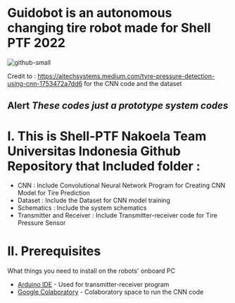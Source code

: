 # Guidobot is an autonomous changing tire robot made for Shell PTF 2022 <br />

![github-small](https://bem.ui.ac.id/wp-content/uploads/2021/07/Logo-UI-SMV-A.-Shelina-Adjani.png)

Credit to : https://aitechsystems.medium.com/tyre-pressure-detection-using-cnn-1753472a7dd6 for the CNN code and the dataset <br />
## Alert *These codes just a prototype system codes*

# I. This is Shell-PTF Nakoela Team Universitas Indonesia Github Repository that Included folder : <br />

* CNN : Include Convolutional Neural Network Program for Creating CNN Model for Tire Prediction <br />
* Dataset : Include the Dataset for CNN model training
* Schematics : Include the system schematics <br />
* Transmitter and Receiver : Include Transmitter-receiver code for Tire Pressure Sensor <br />

# II. Prerequisites

What things you need to install on the robots' onboard PC

* [Arduino IDE](https://ubuntu.com/tutorials/install-the-arduino-ide#1-overview) - Used for transmitter-receiver program
* [Google Colaboratory](https://colab.research.google.com) - Colaboratory space to run the CNN code

